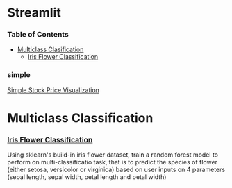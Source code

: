 # Streamlit

### Table of Contents
- [Multiclass Clasification](#multiclass-classification)
  - [Iris Flower Classification](#iris-flower-classification)

### simple
[Simple Stock Price Visualization](https://github.com/Hongyanlee0614/Streamlit/tree/main/Static%20Stock%20Price%20Visualization)

# Multiclass Classification
### [Iris Flower Classification](https://github.com/Hongyanlee0614/Streamlit/tree/main/Iris%20Flower%20Classification)
Using sklearn's build-in iris flower dataset, train a random forest model to perform on multi-classificatio task, that is to predict the species of flower (either setosa, versicolor or virginica) based on user inputs on 4 parameters (sepal length, sepal width, petal length and petal width)
